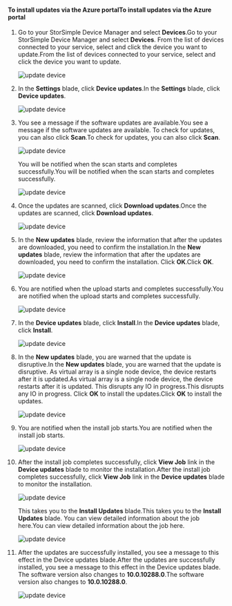 <!--author=alkohli last changed: 11/07/16 -->

#### <a name="to-install-updates-via-the-azure-portal"></a><span data-ttu-id="8f851-101">To install updates via the Azure portal</span><span class="sxs-lookup"><span data-stu-id="8f851-101">To install updates via the Azure portal</span></span>

1. <span data-ttu-id="8f851-102">Go to your StorSimple Device Manager and select **Devices**.</span><span class="sxs-lookup"><span data-stu-id="8f851-102">Go to your StorSimple Device Manager and select **Devices**.</span></span> <span data-ttu-id="8f851-103">From the list of devices connected to your service, select and click the device you want to update.</span><span class="sxs-lookup"><span data-stu-id="8f851-103">From the list of devices connected to your service, select and click the device you want to update.</span></span> 

    ![update device](https://docstestmedia1.blob.core.windows.net/azure-media/includes/media/storsimple-virtual-array-install-update-via-portal/azupdate1m.png) 

2. <span data-ttu-id="8f851-105">In the **Settings** blade, click **Device updates**.</span><span class="sxs-lookup"><span data-stu-id="8f851-105">In the **Settings** blade, click **Device updates**.</span></span> 

    ![update device](https://docstestmedia1.blob.core.windows.net/azure-media/includes/media/storsimple-virtual-array-install-update-via-portal/azupdate2m.png)  

3. <span data-ttu-id="8f851-107">You see a message if the software updates are available.</span><span class="sxs-lookup"><span data-stu-id="8f851-107">You see a message if the software updates are available.</span></span> <span data-ttu-id="8f851-108">To check for updates, you can also click **Scan**.</span><span class="sxs-lookup"><span data-stu-id="8f851-108">To check for updates, you can also click **Scan**.</span></span>

    ![update device](https://docstestmedia1.blob.core.windows.net/azure-media/includes/media/storsimple-virtual-array-install-update-via-portal/azupdate3m.png)

    <span data-ttu-id="8f851-110">You will be notified when the scan starts and completes successfully.</span><span class="sxs-lookup"><span data-stu-id="8f851-110">You will be notified when the scan starts and completes successfully.</span></span>

    ![update device](https://docstestmedia1.blob.core.windows.net/azure-media/includes/media/storsimple-virtual-array-install-update-via-portal/azupdate5m.png)

4. <span data-ttu-id="8f851-112">Once the updates are scanned, click **Download updates**.</span><span class="sxs-lookup"><span data-stu-id="8f851-112">Once the updates are scanned, click **Download updates**.</span></span> 

    ![update device](https://docstestmedia1.blob.core.windows.net/azure-media/includes/media/storsimple-virtual-array-install-update-via-portal/azupdate6m.png)

5. <span data-ttu-id="8f851-114">In the **New updates** blade, review the information that after the updates are downloaded, you need to confirm the installation.</span><span class="sxs-lookup"><span data-stu-id="8f851-114">In the **New updates** blade, review the information that after the updates are downloaded, you need to confirm the installation.</span></span> <span data-ttu-id="8f851-115">Click **OK**.</span><span class="sxs-lookup"><span data-stu-id="8f851-115">Click **OK**.</span></span>

    ![update device](https://docstestmedia1.blob.core.windows.net/azure-media/includes/media/storsimple-virtual-array-install-update-via-portal/azupdate7m.png)

6. <span data-ttu-id="8f851-117">You are notified when the upload starts and completes successfully.</span><span class="sxs-lookup"><span data-stu-id="8f851-117">You are notified when the upload starts and completes successfully.</span></span>

     ![update device](https://docstestmedia1.blob.core.windows.net/azure-media/includes/media/storsimple-virtual-array-install-update-via-portal/azupdate8m.png)

5. <span data-ttu-id="8f851-119">In the **Device updates** blade, click **Install**.</span><span class="sxs-lookup"><span data-stu-id="8f851-119">In the **Device updates** blade, click **Install**.</span></span>

     ![update device](https://docstestmedia1.blob.core.windows.net/azure-media/includes/media/storsimple-virtual-array-install-update-via-portal/azupdate11m.png)   

6. <span data-ttu-id="8f851-121">In the **New updates** blade, you are warned that the update is disruptive.</span><span class="sxs-lookup"><span data-stu-id="8f851-121">In the **New updates** blade, you are warned that the update is disruptive.</span></span> <span data-ttu-id="8f851-122">As virtual array is a single node device, the device restarts after it is updated.</span><span class="sxs-lookup"><span data-stu-id="8f851-122">As virtual array is a single node device, the device restarts after it is updated.</span></span> <span data-ttu-id="8f851-123">This disrupts any IO in progress.</span><span class="sxs-lookup"><span data-stu-id="8f851-123">This disrupts any IO in progress.</span></span> <span data-ttu-id="8f851-124">Click **OK** to install the updates.</span><span class="sxs-lookup"><span data-stu-id="8f851-124">Click **OK** to install the updates.</span></span> 

    ![update device](https://docstestmedia1.blob.core.windows.net/azure-media/includes/media/storsimple-virtual-array-install-update-via-portal/azupdate12m.png) 

7. <span data-ttu-id="8f851-126">You are notified when the install job starts.</span><span class="sxs-lookup"><span data-stu-id="8f851-126">You are notified when the install job starts.</span></span> 

    ![update device](https://docstestmedia1.blob.core.windows.net/azure-media/includes/media/storsimple-virtual-array-install-update-via-portal/azupdate13m.png)

8.  <span data-ttu-id="8f851-128">After the install job completes successfully, click **View Job** link in the **Device updates** blade to monitor the installation.</span><span class="sxs-lookup"><span data-stu-id="8f851-128">After the install job completes successfully, click **View Job** link in the **Device updates** blade to monitor the installation.</span></span> 

    ![update device](https://docstestmedia1.blob.core.windows.net/azure-media/includes/media/storsimple-virtual-array-install-update-via-portal/azupdate15m.png)

    <span data-ttu-id="8f851-130">This takes you to the **Install Updates** blade.</span><span class="sxs-lookup"><span data-stu-id="8f851-130">This takes you to the **Install Updates** blade.</span></span> <span data-ttu-id="8f851-131">You can view detailed information about the job here.</span><span class="sxs-lookup"><span data-stu-id="8f851-131">You can view detailed information about the job here.</span></span>

    ![update device](https://docstestmedia1.blob.core.windows.net/azure-media/includes/media/storsimple-virtual-array-install-update-via-portal/azupdate16m.png)

9. <span data-ttu-id="8f851-133">After the updates are successfully installed, you see a message to this effect in the Device updates blade.</span><span class="sxs-lookup"><span data-stu-id="8f851-133">After the updates are successfully installed, you see a message to this effect in the Device updates blade.</span></span> <span data-ttu-id="8f851-134">The software version also changes to **10.0.10288.0**.</span><span class="sxs-lookup"><span data-stu-id="8f851-134">The software version also changes to **10.0.10288.0**.</span></span> 

    ![update device](https://docstestmedia1.blob.core.windows.net/azure-media/includes/media/storsimple-virtual-array-install-update-via-portal/azupdate17m.png)












